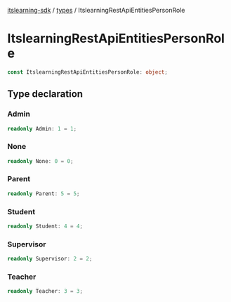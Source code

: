 [itslearning-sdk](../../modules.md) / [types](../index.md) / ItslearningRestApiEntitiesPersonRole

# ItslearningRestApiEntitiesPersonRole

```ts
const ItslearningRestApiEntitiesPersonRole: object;
```

## Type declaration

### Admin

```ts
readonly Admin: 1 = 1;
```

### None

```ts
readonly None: 0 = 0;
```

### Parent

```ts
readonly Parent: 5 = 5;
```

### Student

```ts
readonly Student: 4 = 4;
```

### Supervisor

```ts
readonly Supervisor: 2 = 2;
```

### Teacher

```ts
readonly Teacher: 3 = 3;
```
